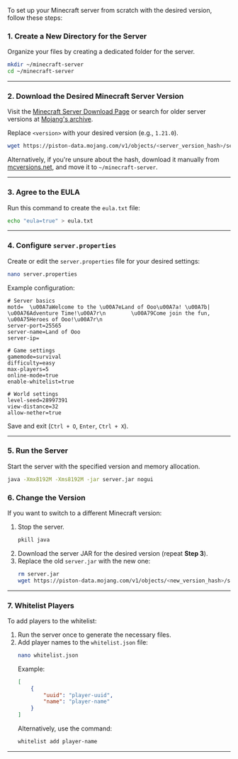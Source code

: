 To set up your Minecraft server from scratch with the desired version, follow these steps:

### **1. Create a New Directory for the Server**
Organize your files by creating a dedicated folder for the server.

```bash
mkdir ~/minecraft-server
cd ~/minecraft-server
```

---

### **2. Download the Desired Minecraft Server Version**
Visit the [Minecraft Server Download Page](https://www.minecraft.net/en-us/download/server) or search for older server versions at [Mojang's archive](https://mcversions.net/).

Replace `<version>` with your desired version (e.g., `1.21.0`).

```bash
wget https://piston-data.mojang.com/v1/objects/<server_version_hash>/server.jar
```

Alternatively, if you're unsure about the hash, download it manually from [mcversions.net](https://mcversions.net/), and move it to `~/minecraft-server`.

---

### **3. Agree to the EULA**
Run this command to create the `eula.txt` file:

```bash
echo "eula=true" > eula.txt
```

---

### **4. Configure `server.properties`**
Create or edit the `server.properties` file for your desired settings:

```bash
nano server.properties
```

Example configuration:
```properties
# Server basics
motd=  \u00A7aWelcome to the \u00A7eLand of Ooo\u00A7a! \u00A7b| \u00A76Adventure Time!\u00A7r\n        \u00A79Come join the fun, \u00A75Heroes of Ooo!\u00A7r\n                        
server-port=25565
server-name=Land of Ooo
server-ip=

# Game settings
gamemode=survival
difficulty=easy
max-players=5
online-mode=true
enable-whitelist=true

# World settings
level-seed=28997391
view-distance=32
allow-nether=true
```

Save and exit (`Ctrl + O`, `Enter`, `Ctrl + X`).

---

### **5. Run the Server**
Start the server with the specified version and memory allocation.

```bash
java -Xmx8192M -Xms8192M -jar server.jar nogui
```

### **6. Change the Version**
If you want to switch to a different Minecraft version:
1. Stop the server.
   ```bash
   pkill java
   ```
2. Download the server JAR for the desired version (repeat **Step 3**).
3. Replace the old `server.jar` with the new one:
   ```bash
   rm server.jar
   wget https://piston-data.mojang.com/v1/objects/<new_version_hash>/server.jar
   ```

---

### **7. Whitelist Players**
To add players to the whitelist:
1. Run the server once to generate the necessary files.
2. Add player names to the `whitelist.json` file:
   ```bash
   nano whitelist.json
   ```
   Example:
   ```json
   [
       {
           "uuid": "player-uuid",
           "name": "player-name"
       }
   ]
   ```
   Alternatively, use the command:
   ```bash
   whitelist add player-name
   ```

---
